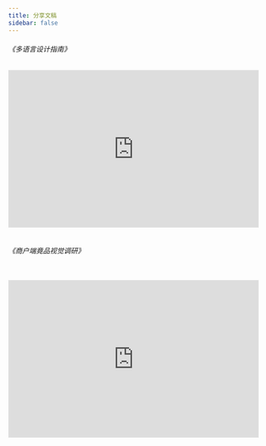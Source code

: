 ```yaml
---
title: 分享文稿
sidebar: false
---
```

###### 《多语言设计指南》
<iframe style="border: 1px solid rgba(0, 0, 0, 0.1); width: 100%; aspect-ratio: 16 / 10.06; " src="https://embed.figma.com/deck/qFwMNOpHwiKYk8ZpRcOCBE/%E5%A4%9A%E8%AF%AD%E8%A8%80%E8%AE%BE%E8%AE%A1%E6%8C%87%E5%8D%97?node-id=1-1582&viewport=-204%2C-221%2C1&scaling=min-zoom&content-scaling=fixed&page-id=0%3A1&embed-host=share" allowfullscreen></iframe>

<br>

<br>

###### 《商户端竟品视觉调研》
<br>
<iframe style="border: 1px solid rgba(0, 0, 0, 0.1); width: 100%; aspect-ratio: 16 / 10.06; "  src="https://embed.figma.com/deck/EHzOftDSyX239IpsH4ugmT/%E5%95%86%E5%AE%B6%E7%AB%AF%E7%AB%9F%E5%93%81%E8%A7%86%E8%A7%89%E8%B0%83%E7%A0%94?node-id=1-129&viewport=-184%2C-123%2C0.83&scaling=min-zoom&content-scaling=fixed&page-id=0%3A1&embed-host=share" allowfullscreen></iframe>